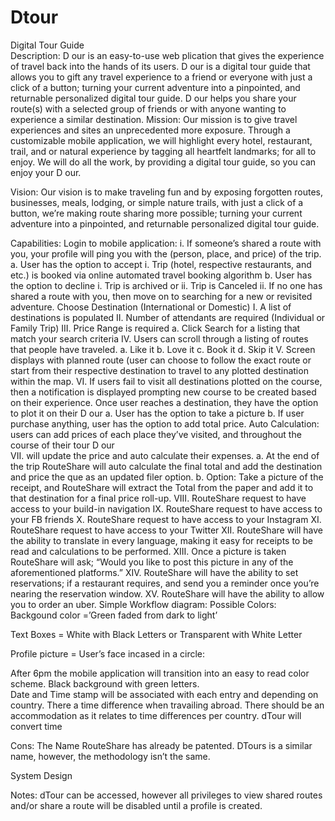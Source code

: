 # Dtour

Digital Tour Guide                                    
Description:
D  our is an easy-to-use web plication that gives the experience of travel back into the hands of its users. D  our is a digital tour guide that allows you to gift any travel experience to a friend or everyone with just a click of a button; turning your current adventure into a pinpointed, and returnable personalized digital tour guide. D   our helps you share your route(s) with a selected group of friends or with anyone wanting to experience a similar destination. 
Mission: 
Our mission is to give travel experiences and sites an unprecedented more exposure. Through a customizable mobile application, we will highlight every hotel, restaurant, trail, and or natural experience by tagging all heartfelt landmarks; for all to enjoy. We will do all the work, by providing a digital tour guide, so you can enjoy your  D  our. 

Vision: 
Our vision is to make traveling fun and by exposing forgotten routes, businesses, meals, lodging, or simple nature trails, with just a click of a button, we’re making route sharing more possible; turning your current adventure into a pinpointed, and returnable personalized digital tour guide. 

Capabilities: 
Login to mobile application: 
i.	If someone’s shared a route with you, your profile will ping you with the (person, place, and price) of the trip. 
a.	User has the option to accept 
i.	Trip (hotel, respective restaurants, and etc.) is booked via online automated travel booking algorithm
b.	User has the option to decline 
i.	Trip is archived or 
ii.	Trip is Canceled 
ii.	If no one has shared a route with you, then move on to searching for a new or revisited adventure. 
Choose Destination (International or Domestic) 
I.	A list of destinations is populated 
II.	Number of attendants are required (Individual or Family Trip) 
III.	 Price Range is required 
a.	Click Search for a listing that match your search criteria 
IV.	Users can scroll through a listing of routes that people have traveled. 
a.	Like it 
b.	Love it 
c.	Book it 
d.	Skip it 
V.	Screen displays with planned route (user can choose to follow the exact route or start from their respective destination to travel to any plotted destination within the map. 
VI.	 If users fail to visit all destinations plotted on the course, then a notification is displayed prompting new course to be created based on their experience. 
Once user reaches a destination, they have the option to plot it on their   D   our
a.	User has the option to take a picture 
b.	If user purchase anything, user has the option to add total price. 
Auto Calculation: users can add prices of each place they’ve visited, and throughout the course of their tour   D   our              
VII.	will update the price and auto calculate their expenses. 
a.	At the end of the trip RouteShare will auto calculate the final total and add the destination and price the que as an updated filer option. 
b.	Option: Take a picture of the receipt, and RouteShare will extract the Total from the paper and add it to that destination for a final price roll-up. 
VIII.	RouteShare request to have access to your build-in navigation 
IX.	RouteShare request to have access to your FB friends 
X.	RouteShare request to have access to your Instagram 
XI.	RouteShare request to have access to your Twitter 
XII.	RouteShare will have the ability to translate in every language, making it easy for receipts to be read and calculations to be performed. 
XIII.	Once a picture is taken RouteShare will ask; “Would you like to post this picture in any of the aforementioned platforms.” 
XIV.	RouteShare will have the ability to set reservations; if a restaurant requires, and send you a reminder once you’re nearing the reservation window.
XV.	RouteShare will have the ability to allow you to order an uber. 
Simple Workflow diagram: 
Possible Colors: 
Backgound color =’Green faded from dark to light’ 
 
Text Boxes = White with Black Letters or 									Transparent with White Letter 





Profile picture = User’s face incased in a circle: 
 
 After 6pm the mobile application will transition into an easy to read color scheme. Black background with green letters.  
Date and Time stamp will be associated with each entry and depending  on country. There a time difference when travailing abroad. There should be an accommodation as it relates to time differences per country. dTour will convert time   



Cons: 
The Name RouteShare has already be patented. 
DTours is a similar name, however, the methodology isn’t the same. 










System Design 



Notes: 
dTour can be accessed, however all privileges to view shared routes and/or share a route will be disabled until a profile is created. 

   
